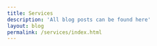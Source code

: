 ```yaml
---
title: Services
description: 'All blog posts can be found here'
layout: blog
permalink: /services/index.html
---
```

